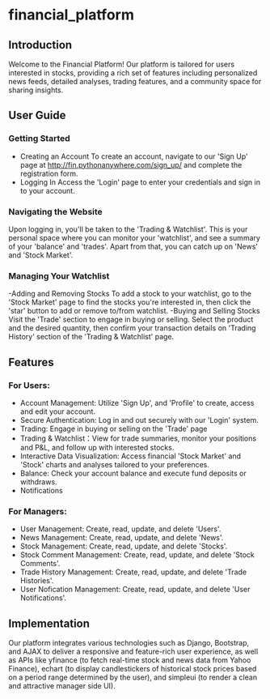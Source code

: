 # financial_platform

## Introduction
Welcome to the Financial Platform! Our platform is tailored for users interested in stocks, providing a rich set of features including personalized news feeds, detailed analyses, trading features, and a community space for sharing insights.

## User Guide
### Getting Started
- Creating an Account
To create an account, navigate to our 'Sign Up' page at http://fin.pythonanywhere.com/sign_up/ and complete the registration form.
- Logging In
Access the 'Login' page to enter your credentials and sign in to your account.

### Navigating the Website
Upon logging in, you'll be taken to the 'Trading & Watchlist'. This is your personal space where you can monitor your 'watchlist', and see a summary of your 'balance' and 'trades'.
Apart from that, you can catch up on 'News' and 'Stock Market'.

### Managing Your Watchlist
-Adding and Removing Stocks
To add a stock to your watchlist, go to the 'Stock Market' page to find the stocks you're interested in, then click the 'star' button to add or remove to/from watchlist.
-Buying and Selling Stocks
Visit the 'Trade' section to engage in buying or selling. Select the product and the desired quantity, then confirm your transaction details on 'Trading History' section of the 'Trading & Watchlist' page.

## Features
### For Users:
- Account Management: Utilize 'Sign Up', and 'Profile' to create, access and edit your account.
- Secure Authentication: Log in and out securely with our 'Login' system.
- Trading: Engage in buying or selling on the 'Trade' page
- Trading & Watchlist：View for trade summaries, monitor your positions and P&L, and follow up with interested stocks.
- Interactive Data Visualization: Access financial 'Stock Market' and 'Stock' charts and analyses tailored to your preferences.
- Balance: Check your account balance and execute fund deposits or withdraws.
- Notifications


### For Managers:
- User Management: Create, read, update, and delete 'Users'.
- News Management: Create, read, update, and delete 'News'.
- Stock Management: Create, read, update, and delete 'Stocks'.
- Stock Comment Management: Create, read, update, and delete 'Stock Comments'.
- Trade History Management: Create, read, update, and delete 'Trade Histories'.
- User Nofication Management: Create, read, update, and delete 'User Notifications'.


## Implementation
Our platform integrates various technologies such as Django, Bootstrap, and AJAX to deliver a responsive and feature-rich user experience, as well as APIs like yfinance (to fetch real-time stock and news data from Yahoo Finance), echart (to display candlestickers of historical stock prices based on a period range determined by the user), and simpleui (to render a clean and attractive manager side UI).

